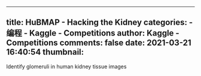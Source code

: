 
---
title: HuBMAP - Hacking the Kidney
categories: 
    - 编程
    - Kaggle - Competitions
author: Kaggle - Competitions
comments: false
date: 2021-03-21 16:40:54
thumbnail: 
---

<div>   
Identify glomeruli in human kidney tissue images  
</div>
            